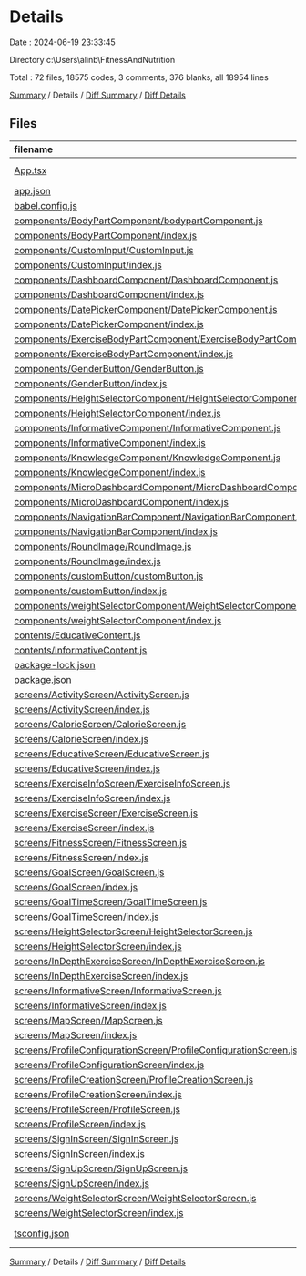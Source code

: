 # Details

Date : 2024-06-19 23:33:45

Directory c:\\Users\\alinb\\FitnessAndNutrition

Total : 72 files,  18575 codes, 3 comments, 376 blanks, all 18954 lines

[Summary](results.md) / Details / [Diff Summary](diff.md) / [Diff Details](diff-details.md)

## Files
| filename | language | code | comment | blank | total |
| :--- | :--- | ---: | ---: | ---: | ---: |
| [App.tsx](/App.tsx) | TypeScript JSX | 11 | 0 | 3 | 14 |
| [app.json](/app.json) | JSON | 35 | 0 | 1 | 36 |
| [babel.config.js](/babel.config.js) | JavaScript | 6 | 0 | 1 | 7 |
| [components/BodyPartComponent/bodypartComponent.js](/components/BodyPartComponent/bodypartComponent.js) | JavaScript | 172 | 1 | 13 | 186 |
| [components/BodyPartComponent/index.js](/components/BodyPartComponent/index.js) | JavaScript | 1 | 0 | 0 | 1 |
| [components/CustomInput/CustomInput.js](/components/CustomInput/CustomInput.js) | JavaScript | 37 | 0 | 7 | 44 |
| [components/CustomInput/index.js](/components/CustomInput/index.js) | JavaScript | 1 | 0 | 0 | 1 |
| [components/DashboardComponent/DashboardComponent.js](/components/DashboardComponent/DashboardComponent.js) | JavaScript | 148 | 0 | 10 | 158 |
| [components/DashboardComponent/index.js](/components/DashboardComponent/index.js) | JavaScript | 1 | 0 | 0 | 1 |
| [components/DatePickerComponent/DatePickerComponent.js](/components/DatePickerComponent/DatePickerComponent.js) | JavaScript | 49 | 0 | 7 | 56 |
| [components/DatePickerComponent/index.js](/components/DatePickerComponent/index.js) | JavaScript | 1 | 0 | 0 | 1 |
| [components/ExerciseBodyPartComponent/ExerciseBodyPartComponent.js](/components/ExerciseBodyPartComponent/ExerciseBodyPartComponent.js) | JavaScript | 223 | 1 | 18 | 242 |
| [components/ExerciseBodyPartComponent/index.js](/components/ExerciseBodyPartComponent/index.js) | JavaScript | 1 | 0 | 0 | 1 |
| [components/GenderButton/GenderButton.js](/components/GenderButton/GenderButton.js) | JavaScript | 43 | 0 | 5 | 48 |
| [components/GenderButton/index.js](/components/GenderButton/index.js) | JavaScript | 1 | 0 | 0 | 1 |
| [components/HeightSelectorComponent/HeightSelectorComponent.js](/components/HeightSelectorComponent/HeightSelectorComponent.js) | JavaScript | 48 | 0 | 6 | 54 |
| [components/HeightSelectorComponent/index.js](/components/HeightSelectorComponent/index.js) | JavaScript | 1 | 0 | 0 | 1 |
| [components/InformativeComponent/InformativeComponent.js](/components/InformativeComponent/InformativeComponent.js) | JavaScript | 83 | 0 | 6 | 89 |
| [components/InformativeComponent/index.js](/components/InformativeComponent/index.js) | JavaScript | 1 | 0 | 0 | 1 |
| [components/KnowledgeComponent/KnowledgeComponent.js](/components/KnowledgeComponent/KnowledgeComponent.js) | JavaScript | 115 | 0 | 7 | 122 |
| [components/KnowledgeComponent/index.js](/components/KnowledgeComponent/index.js) | JavaScript | 1 | 0 | 0 | 1 |
| [components/MicroDashboardComponent/MicroDashboardComponent.js](/components/MicroDashboardComponent/MicroDashboardComponent.js) | JavaScript | 147 | 0 | 9 | 156 |
| [components/MicroDashboardComponent/index.js](/components/MicroDashboardComponent/index.js) | JavaScript | 1 | 0 | 0 | 1 |
| [components/NavigationBarComponent/NavigationBarComponent.js](/components/NavigationBarComponent/NavigationBarComponent.js) | JavaScript | 94 | 0 | 8 | 102 |
| [components/NavigationBarComponent/index.js](/components/NavigationBarComponent/index.js) | JavaScript | 1 | 0 | 0 | 1 |
| [components/RoundImage/RoundImage.js](/components/RoundImage/RoundImage.js) | JavaScript | 25 | 0 | 4 | 29 |
| [components/RoundImage/index.js](/components/RoundImage/index.js) | JavaScript | 1 | 0 | 0 | 1 |
| [components/customButton/customButton.js](/components/customButton/customButton.js) | JavaScript | 37 | 0 | 11 | 48 |
| [components/customButton/index.js](/components/customButton/index.js) | JavaScript | 1 | 0 | 1 | 2 |
| [components/weightSelectorComponent/WeightSelectorComponent.js](/components/weightSelectorComponent/WeightSelectorComponent.js) | JavaScript | 48 | 0 | 6 | 54 |
| [components/weightSelectorComponent/index.js](/components/weightSelectorComponent/index.js) | JavaScript | 1 | 0 | 0 | 1 |
| [contents/EducativeContent.js](/contents/EducativeContent.js) | JavaScript | 59 | 0 | 3 | 62 |
| [contents/InformativeContent.js](/contents/InformativeContent.js) | JavaScript | 145 | 0 | 57 | 202 |
| [package-lock.json](/package-lock.json) | JSON | 15,156 | 0 | 1 | 15,157 |
| [package.json](/package.json) | JSON | 47 | 0 | 1 | 48 |
| [screens/ActivityScreen/ActivityScreen.js](/screens/ActivityScreen/ActivityScreen.js) | JavaScript | 130 | 0 | 10 | 140 |
| [screens/ActivityScreen/index.js](/screens/ActivityScreen/index.js) | JavaScript | 1 | 0 | 0 | 1 |
| [screens/CalorieScreen/CalorieScreen.js](/screens/CalorieScreen/CalorieScreen.js) | JavaScript | 180 | 0 | 13 | 193 |
| [screens/CalorieScreen/index.js](/screens/CalorieScreen/index.js) | JavaScript | 1 | 0 | 0 | 1 |
| [screens/EducativeScreen/EducativeScreen.js](/screens/EducativeScreen/EducativeScreen.js) | JavaScript | 19 | 0 | 4 | 23 |
| [screens/EducativeScreen/index.js](/screens/EducativeScreen/index.js) | JavaScript | 1 | 0 | 0 | 1 |
| [screens/ExerciseInfoScreen/ExerciseInfoScreen.js](/screens/ExerciseInfoScreen/ExerciseInfoScreen.js) | JavaScript | 19 | 0 | 4 | 23 |
| [screens/ExerciseInfoScreen/index.js](/screens/ExerciseInfoScreen/index.js) | JavaScript | 1 | 0 | 0 | 1 |
| [screens/ExerciseScreen/ExerciseScreen.js](/screens/ExerciseScreen/ExerciseScreen.js) | JavaScript | 17 | 0 | 4 | 21 |
| [screens/ExerciseScreen/index.js](/screens/ExerciseScreen/index.js) | JavaScript | 1 | 0 | 0 | 1 |
| [screens/FitnessScreen/FitnessScreen.js](/screens/FitnessScreen/FitnessScreen.js) | JavaScript | 96 | 0 | 6 | 102 |
| [screens/FitnessScreen/index.js](/screens/FitnessScreen/index.js) | JavaScript | 1 | 0 | 0 | 1 |
| [screens/GoalScreen/GoalScreen.js](/screens/GoalScreen/GoalScreen.js) | JavaScript | 102 | 0 | 9 | 111 |
| [screens/GoalScreen/index.js](/screens/GoalScreen/index.js) | JavaScript | 1 | 0 | 0 | 1 |
| [screens/GoalTimeScreen/GoalTimeScreen.js](/screens/GoalTimeScreen/GoalTimeScreen.js) | JavaScript | 108 | 0 | 12 | 120 |
| [screens/GoalTimeScreen/index.js](/screens/GoalTimeScreen/index.js) | JavaScript | 1 | 0 | 0 | 1 |
| [screens/HeightSelectorScreen/HeightSelectorScreen.js](/screens/HeightSelectorScreen/HeightSelectorScreen.js) | JavaScript | 96 | 0 | 11 | 107 |
| [screens/HeightSelectorScreen/index.js](/screens/HeightSelectorScreen/index.js) | JavaScript | 1 | 0 | 0 | 1 |
| [screens/InDepthExerciseScreen/InDepthExerciseScreen.js](/screens/InDepthExerciseScreen/InDepthExerciseScreen.js) | JavaScript | 165 | 1 | 11 | 177 |
| [screens/InDepthExerciseScreen/index.js](/screens/InDepthExerciseScreen/index.js) | JavaScript | 1 | 0 | 0 | 1 |
| [screens/InformativeScreen/InformativeScreen.js](/screens/InformativeScreen/InformativeScreen.js) | JavaScript | 6 | 0 | 3 | 9 |
| [screens/InformativeScreen/index.js](/screens/InformativeScreen/index.js) | JavaScript | 1 | 0 | 0 | 1 |
| [screens/MapScreen/MapScreen.js](/screens/MapScreen/MapScreen.js) | JavaScript | 214 | 0 | 14 | 228 |
| [screens/MapScreen/index.js](/screens/MapScreen/index.js) | JavaScript | 1 | 0 | 0 | 1 |
| [screens/ProfileConfigurationScreen/ProfileConfigurationScreen.js](/screens/ProfileConfigurationScreen/ProfileConfigurationScreen.js) | JavaScript | 93 | 0 | 14 | 107 |
| [screens/ProfileConfigurationScreen/index.js](/screens/ProfileConfigurationScreen/index.js) | JavaScript | 1 | 0 | 0 | 1 |
| [screens/ProfileCreationScreen/ProfileCreationScreen.js](/screens/ProfileCreationScreen/ProfileCreationScreen.js) | JavaScript | 94 | 0 | 12 | 106 |
| [screens/ProfileCreationScreen/index.js](/screens/ProfileCreationScreen/index.js) | JavaScript | 1 | 0 | 1 | 2 |
| [screens/ProfileScreen/ProfileScreen.js](/screens/ProfileScreen/ProfileScreen.js) | JavaScript | 162 | 0 | 17 | 179 |
| [screens/ProfileScreen/index.js](/screens/ProfileScreen/index.js) | JavaScript | 1 | 0 | 0 | 1 |
| [screens/SignInScreen/SignInScreen.js](/screens/SignInScreen/SignInScreen.js) | JavaScript | 100 | 0 | 17 | 117 |
| [screens/SignInScreen/index.js](/screens/SignInScreen/index.js) | JavaScript | 1 | 0 | 1 | 2 |
| [screens/SignUpScreen/SignUpScreen.js](/screens/SignUpScreen/SignUpScreen.js) | JavaScript | 107 | 0 | 15 | 122 |
| [screens/SignUpScreen/index.js](/screens/SignUpScreen/index.js) | JavaScript | 1 | 0 | 1 | 2 |
| [screens/WeightSelectorScreen/WeightSelectorScreen.js](/screens/WeightSelectorScreen/WeightSelectorScreen.js) | JavaScript | 96 | 0 | 11 | 107 |
| [screens/WeightSelectorScreen/index.js](/screens/WeightSelectorScreen/index.js) | JavaScript | 1 | 0 | 0 | 1 |
| [tsconfig.json](/tsconfig.json) | JSON with Comments | 11 | 0 | 1 | 12 |

[Summary](results.md) / Details / [Diff Summary](diff.md) / [Diff Details](diff-details.md)